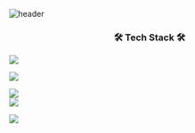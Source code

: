 ![header](https://capsule-render.vercel.app/api?type=slice&color=auto&height=300&section=header&text=Jwhy&fontSize=90)
<h3 align="center">🛠 Tech Stack 🛠</h3>

<img src="https://img.shields.io/badge/HTML5-orange?style=flat-square&logo=HTML5&logoColor=white"/></a><p></p>
<img src="https://img.shields.io/badge/CSS3-3766AB?style=flat-square&logo=CSS3&logoColor=white"/></a><p></p>
<img src="https://img.shields.io/badge/C++-3766AB?style=flat-square&logo=C%2B%2B&logoColor=white"/></a><br>
<img src="https://img.shields.io/badge/C-00599C?style=flat-square&logo=C&logoColor=white"/></a><p></p>
<img src="https://img.shields.io/badge/Java-orange?style=flat-square&logo=Java&logoColor=white"/></a><p></p>
